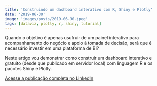 ```yaml
---
title: 'Construindo um dashboard interativo com R, Shiny e Plotly'
date: '2019-06-30'
image: 'images/posts/2019-06-30.jpeg'
tags: [dataviz, plotly, r, shiny, tutorial]
---
```


Quando o objetivo é apenas usufruir de um painel interativo para acompanhamento do negócio e apoio à tomada de decisão, será que é necessário investir em uma plataforma de BI?

Neste artigo vou demonstrar como construir um dashboard interativo e gratuito (desde que publicado em servidor local) com linguagem R e os pacotes Shiny e Plotly.

<a href="https://www.linkedin.com/pulse/construindo-um-dashboard-interativo-com-r-shiny-e-da-silva-júnior/" class="nav__link cta-button button button--small" target="_blank">Acesse a publicação completa no LinkedIn</a>
